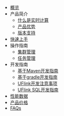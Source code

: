 
* [概览](/uflink/README)
* 产品简介
    * [什么是实时计算](/uflink/introduction/concepts)
    * [产品优势](/uflink/introduction/advantages)
    * [版本支持](/uflink/introduction/editions)
* [快速上手](/uflink/quick)
* 操作指南
    * [集群管理](/uflink/operate/base)
    * [任务管理](/uflink/operate/app)
* 开发指南
    * [基于Maven开发指南](/uflink/dev/maven)
    * [基于gradle开发指南](/uflink/dev/gradle)
    * [UFlink开发注意事项](/uflink/dev/note)
    * [UFlink  SQL开发指南](/uflink/dev/sql)
* [性能数据](/uflink/performance)
* [产品价格](/uflink/price)
* [FAQs](/uflink/faq)
       
